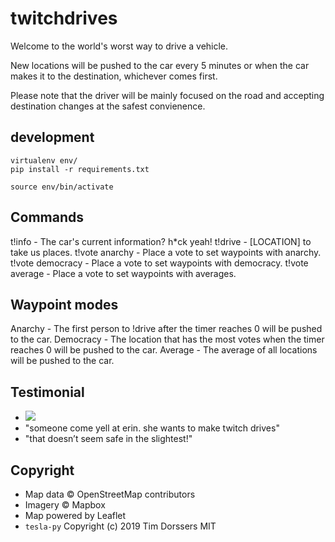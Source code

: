 # twitchdrives

Welcome to the world's worst way to drive a vehicle.

New locations will be pushed to the car every 5 minutes or when the car makes it to the destination, whichever comes first.

Please note that the driver will be mainly focused on the road and accepting destination changes at the safest convienence.

## development
```
virtualenv env/
pip install -r requirements.txt

source env/bin/activate
```

## Commands
t!info           - The car's current information? h*ck yeah!
t!drive          - [LOCATION] to take us places.
t!vote anarchy   - Place a vote to set waypoints with anarchy.
t!vote democracy - Place a vote to set waypoints with democracy.
t!vote average   - Place a vote to set waypoints with averages.

## Waypoint modes
Anarchy     - The first person to !drive after the timer reaches 0 will be pushed to the car.
Democracy   - The location that has the most votes when the timer reaches 0 will be pushed to the car.
Average     - The average of all locations will be pushed to the car.

## Testimonial
* ![](https://i.imgur.com/P9YJtRV.jpg)
* "someone come yell at erin. she wants to make twitch drives"
* "that doesn’t seem safe in the slightest!"

## Copyright
* Map data © OpenStreetMap contributors
* Imagery © Mapbox
* Map powered by Leaflet
* `tesla-py` Copyright (c) 2019 Tim Dorssers MIT
